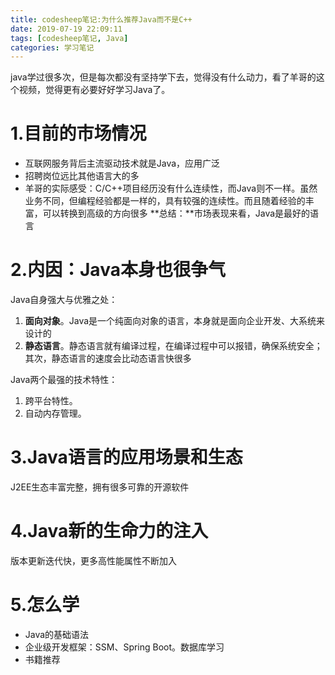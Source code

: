 ```yaml
---
title: codesheep笔记:为什么推荐Java而不是C++
date: 2019-07-19 22:09:11
tags: [codesheep笔记, Java]
categories: 学习笔记
---
```

java学过很多次，但是每次都没有坚持学下去，觉得没有什么动力，看了羊哥的这个视频，觉得更有必要好好学习Java了。  
<!--more-->  
# 1.目前的市场情况  
- 互联网服务背后主流驱动技术就是Java，应用广泛
- 招聘岗位远比其他语言大的多
- 羊哥的实际感受：C/C++项目经历没有什么连续性，而Java则不一样。虽然业务不同，但编程经验都是一样的，具有较强的连续性。而且随着经验的丰富，可以转换到高级的方向很多
**总结：**市场表现来看，Java是最好的语言

# 2.内因：Java本身也很争气
Java自身强大与优雅之处：   
1. **面向对象**。Java是一个纯面向对象的语言，本身就是面向企业开发、大系统来设计的  
2. **静态语言**。静态语言就有编译过程，在编译过程中可以报错，确保系统安全；其次，静态语言的速度会比动态语言快很多  

Java两个最强的技术特性：  
1. 跨平台特性。  
2. 自动内存管理。
  
# 3.Java语言的应用场景和生态
J2EE生态丰富完整，拥有很多可靠的开源软件 

# 4.Java新的生命力的注入 
版本更新迭代快，更多高性能属性不断加入

# 5.怎么学
- Java的基础语法
- 企业级开发框架：SSM、Spring Boot。数据库学习
- 书籍推荐

